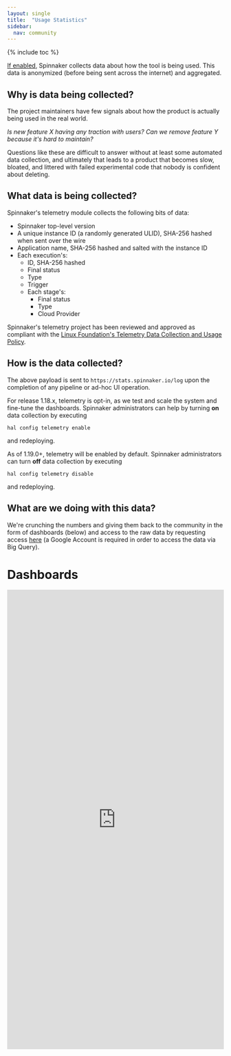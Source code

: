 ```yaml
---
layout: single
title:  "Usage Statistics"
sidebar:
  nav: community
---
```


{% include toc %}

[If enabled](#how-is-the-data-collected), Spinnaker collects data about how the tool is being used. This data is anonymized (before being sent across the internet) and aggregated.

## Why is data being collected?

The project maintainers have few signals about how the product is actually being used in the real world.

  _Is new feature X having any traction with users?_
  _Can we remove feature Y because it's hard to maintain?_

Questions like these are difficult to answer without at least some automated data collection, and ultimately that leads to a product that becomes slow, bloated, and littered with failed experimental code that nobody is confident about deleting.

## What data is being collected?

Spinnaker's telemetry module collects the following bits of data:

* Spinnaker top-level version
* A unique instance ID (a randomly generated ULID), SHA-256 hashed when sent over the wire
* Application name, SHA-256 hashed and salted with the instance ID
* Each execution's:
  * ID, SHA-256 hashed
  * Final status
  * Type
  * Trigger
  * Each stage's:
    * Final status
    * Type
    * Cloud Provider

Spinnaker's telemetry project has been reviewed and approved as compliant with the [Linux Foundation's Telemetry Data Collection and Usage Policy](https://www.linuxfoundation.org/telemetry-data-collection-and-usage-policy/).

## How is the data collected?

The above payload is sent to `https://stats.spinnaker.io/log` upon the completion of any pipeline or ad-hoc UI operation.

For release 1.18.x, telemetry is opt-in, as we test and scale the system and fine-tune the dashboards. Spinnaker administrators can help by turning **on** data collection by executing

```
hal config telemetry enable
```
and redeploying.

As of 1.19.0+, telemetry will be enabled by default. Spinnaker administrators can turn **off** data collection by executing

```
hal config telemetry disable
```
and redeploying.


## What are we doing with this data?

We're crunching the numbers and giving them back to the community in the form of dashboards (below) and access to the raw data by requesting access [here](https://groups.google.com/a/spinnaker.io/forum/#!forum/telemetry-readers) (a Google Account is required in order to access the data via Big Query).


# Dashboards

<iframe width="100%" height="1068" src="https://datastudio.google.com/embed/reporting/123CtgjFMBZF2qrwAAt7mAss50Nuh5ruh/page/ZwADB" frameborder="0" style="border:0" allowfullscreen></iframe>
